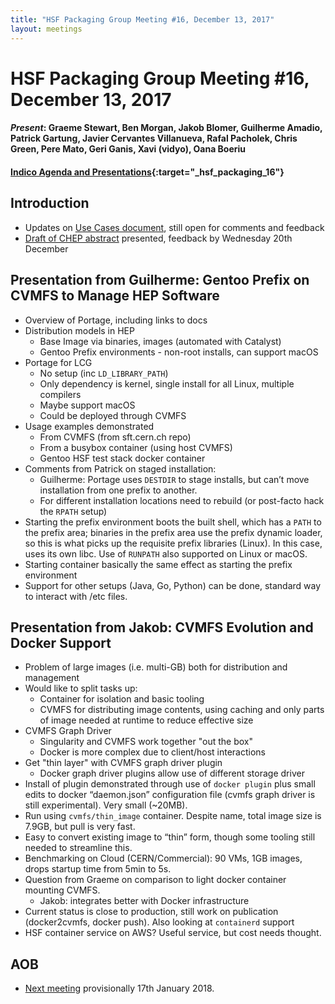 ```yaml
---
title: "HSF Packaging Group Meeting #16, December 13, 2017"
layout: meetings
---
```


# HSF Packaging Group Meeting #16, December 13, 2017

#### _Present_: Graeme Stewart, Ben Morgan, Jakob Blomer, Guilherme Amadio, Patrick Gartung, Javier Cervantes Villanueva, Rafal Pacholek, Chris Green, Pere Mato, Geri Ganis, Xavi (vidyo), Oana Boeriu

#### [Indico Agenda and Presentations](https://indico.cern.ch/event/684972/){:target="\_hsf_packaging_16"}

## Introduction

- Updates on
  [Use Cases document](https://docs.google.com/document/d/1h-r3XPIXXxmr5tThIh6gu6VcXXRhBXtUuOv14ju3oTI/edit),
  still open for comments and feedback
- [Draft of CHEP abstract](https://docs.google.com/document/d/1f2NLMOIzvG6Tsvq821eJjWKNtJRb_McpVArUVpOHSbs/edit)
  presented, feedback by Wednesday 20th December

## Presentation from Guilherme: Gentoo Prefix on CVMFS to Manage HEP Software

- Overview of Portage, including links to docs
- Distribution models in HEP
  - Base Image via binaries, images (automated with Catalyst)
  - Gentoo Prefix environments - non-root installs, can support macOS
- Portage for LCG
  - No setup (inc `LD_LIBRARY_PATH`)
  - Only dependency is kernel, single install for all Linux, multiple compilers
  - Maybe support macOS
  - Could be deployed through CVMFS
- Usage examples demonstrated
  - From CVMFS (from sft.cern.ch repo)
  - From a busybox container (using host CVMFS)
  - Gentoo HSF test stack docker container
- Comments from Patrick on staged installation:
  - Guilherme: Portage uses `DESTDIR` to stage installs, but can’t move
    installation from one prefix to another.
  - For different installation locations need to rebuild (or post-facto hack the
    `RPATH` setup)
- Starting the prefix environment boots the built shell, which has a `PATH` to
  the prefix area; binaries in the prefix area use the prefix dynamic loader, so
  this is what picks up the requisite prefix libraries (Linux). In this case,
  uses its own libc. Use of `RUNPATH` also supported on Linux or macOS.
- Starting container basically the same effect as starting the prefix
  environment
- Support for other setups (Java, Go, Python) can be done, standard way to
  interact with /etc files.

## Presentation from Jakob: CVMFS Evolution and Docker Support

- Problem of large images (i.e. multi-GB) both for distribution and management
- Would like to split tasks up:
  - Container for isolation and basic tooling
  - CVMFS for distributing image contents, using caching and only parts of image
    needed at runtime to reduce effective size
- CVMFS Graph Driver
  - Singularity and CVMFS work together "out the box"
  - Docker is more complex due to client/host interactions
- Get "thin layer" with CVMFS graph driver plugin
  - Docker graph driver plugins allow use of different storage driver
- Install of plugin demonstrated through use of `docker plugin` plus small edits
  to docker “daemon.json” configuration file (cvmfs graph driver is still
  experimental). Very small (~20MB).
- Run using `cvmfs/thin_image` container. Despite name, total image size is
  7.9GB, but pull is very fast.
- Easy to convert existing image to “thin” form, though some tooling still
  needed to streamline this.
- Benchmarking on Cloud (CERN/Commercial): 90 VMs, 1GB images, drops startup
  time from 5min to 5s.
- Question from Graeme on comparison to light docker container mounting CVMFS.
  - Jakob: integrates better with Docker infrastructure
- Current status is close to production, still work on publication
  (docker2cvmfs, docker push). Also looking at `containerd` support
- HSF container service on AWS? Useful service, but cost needs thought.

## AOB

- [Next meeting](https://indico.cern.ch/event/688097/) provisionally 17th
  January 2018.
